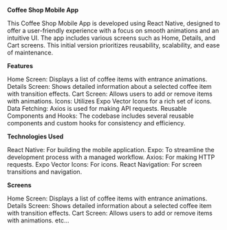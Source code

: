 **Coffee Shop Mobile App**

This Coffee Shop Mobile App is developed using React Native, designed to offer a user-friendly experience with a focus on smooth animations and an intuitive UI. The app includes various screens such as Home, Details, and Cart screens. This initial version prioritizes reusability, scalability, and ease of maintenance.

**Features**

Home Screen: Displays a list of coffee items with entrance animations.
Details Screen: Shows detailed information about a selected coffee item with transition effects.
Cart Screen: Allows users to add or remove items with animations.
Icons: Utilizes Expo Vector Icons for a rich set of icons.
Data Fetching: Axios is used for making API requests.
Reusable Components and Hooks: The codebase includes several reusable components and custom hooks for consistency and efficiency.

**Technologies Used**

React Native: For building the mobile application.
Expo: To streamline the development process with a managed workflow.
Axios: For making HTTP requests.
Expo Vector Icons: For icons.
React Navigation: For screen transitions and navigation.

**Screens**

Home Screen: Displays a list of coffee items with entrance animations.
Details Screen: Shows detailed information about a selected coffee item with transition effects.
Cart Screen: Allows users to add or remove items with animations.
etc...

